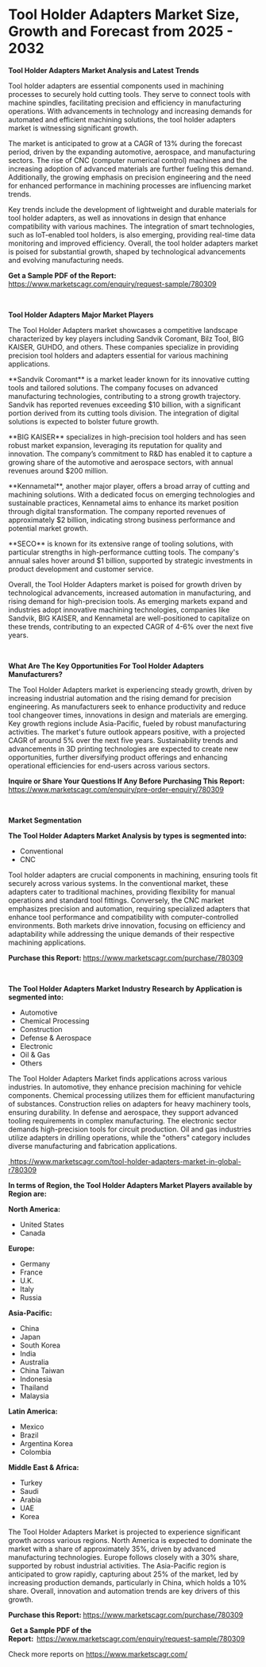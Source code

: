 <p><h1>Tool Holder Adapters Market Size, Growth and Forecast from 2025 - 2032</h1></p><p><strong>Tool Holder Adapters Market Analysis and Latest Trends</strong></p>
<p><p>Tool holder adapters are essential components used in machining processes to securely hold cutting tools. They serve to connect tools with machine spindles, facilitating precision and efficiency in manufacturing operations. With advancements in technology and increasing demands for automated and efficient machining solutions, the tool holder adapters market is witnessing significant growth.</p><p>The market is anticipated to grow at a CAGR of 13% during the forecast period, driven by the expanding automotive, aerospace, and manufacturing sectors. The rise of CNC (computer numerical control) machines and the increasing adoption of advanced materials are further fueling this demand. Additionally, the growing emphasis on precision engineering and the need for enhanced performance in machining processes are influencing market trends.</p><p>Key trends include the development of lightweight and durable materials for tool holder adapters, as well as innovations in design that enhance compatibility with various machines. The integration of smart technologies, such as IoT-enabled tool holders, is also emerging, providing real-time data monitoring and improved efficiency. Overall, the tool holder adapters market is poised for substantial growth, shaped by technological advancements and evolving manufacturing needs.</p></p>
<p><strong>Get a Sample PDF of the Report:&nbsp;</strong> <a href="https://www.marketscagr.com/enquiry/request-sample/780309?utm_campaign=2650&utm_medium=2&utm_source=Github&utm_content=ia&utm_term=26032025&utm_id=tool-holder-adapters">https://www.marketscagr.com/enquiry/request-sample/780309</a></p>
<p>&nbsp;</p>
<p><strong>Tool Holder Adapters Major Market Players</strong></p>
<p><p>The Tool Holder Adapters market showcases a competitive landscape characterized by key players including Sandvik Coromant, Bilz Tool, BIG KAISER, GUHDO, and others. These companies specialize in providing precision tool holders and adapters essential for various machining applications.</p><p>**Sandvik Coromant** is a market leader known for its innovative cutting tools and tailored solutions. The company focuses on advanced manufacturing technologies, contributing to a strong growth trajectory. Sandvik has reported revenues exceeding $10 billion, with a significant portion derived from its cutting tools division. The integration of digital solutions is expected to bolster future growth.</p><p>**BIG KAISER** specializes in high-precision tool holders and has seen robust market expansion, leveraging its reputation for quality and innovation. The company’s commitment to R&D has enabled it to capture a growing share of the automotive and aerospace sectors, with annual revenues around $200 million.</p><p>**Kennametal**, another major player, offers a broad array of cutting and machining solutions. With a dedicated focus on emerging technologies and sustainable practices, Kennametal aims to enhance its market position through digital transformation. The company reported revenues of approximately $2 billion, indicating strong business performance and potential market growth.</p><p>**SECO** is known for its extensive range of tooling solutions, with particular strengths in high-performance cutting tools. The company's annual sales hover around $1 billion, supported by strategic investments in product development and customer service.</p><p>Overall, the Tool Holder Adapters market is poised for growth driven by technological advancements, increased automation in manufacturing, and rising demand for high-precision tools. As emerging markets expand and industries adopt innovative machining technologies, companies like Sandvik, BIG KAISER, and Kennametal are well-positioned to capitalize on these trends, contributing to an expected CAGR of 4-6% over the next five years.</p></p>
<p>&nbsp;</p>
<p><strong>What Are The Key Opportunities For Tool Holder Adapters Manufacturers?</strong></p>
<p><p>The Tool Holder Adapters market is experiencing steady growth, driven by increasing industrial automation and the rising demand for precision engineering. As manufacturers seek to enhance productivity and reduce tool changeover times, innovations in design and materials are emerging. Key growth regions include Asia-Pacific, fueled by robust manufacturing activities. The market's future outlook appears positive, with a projected CAGR of around 5% over the next five years. Sustainability trends and advancements in 3D printing technologies are expected to create new opportunities, further diversifying product offerings and enhancing operational efficiencies for end-users across various sectors.</p></p>
<p><strong>Inquire or Share Your Questions If Any Before Purchasing This Report:</strong> <a href="https://www.marketscagr.com/enquiry/pre-order-enquiry/780309?utm_campaign=2650&utm_medium=2&utm_source=Github&utm_content=ia&utm_term=26032025&utm_id=tool-holder-adapters">https://www.marketscagr.com/enquiry/pre-order-enquiry/780309</a></p>
<p>&nbsp;</p>
<p><strong>Market Segmentation</strong></p>
<p><strong>The Tool Holder Adapters Market Analysis by types is segmented into:</strong></p>
<p><ul><li>Conventional</li><li>CNC</li></ul></p>
<p><p>Tool holder adapters are crucial components in machining, ensuring tools fit securely across various systems. In the conventional market, these adapters cater to traditional machines, providing flexibility for manual operations and standard tool fittings. Conversely, the CNC market emphasizes precision and automation, requiring specialized adapters that enhance tool performance and compatibility with computer-controlled environments. Both markets drive innovation, focusing on efficiency and adaptability while addressing the unique demands of their respective machining applications.</p></p>
<p><strong>Purchase this Report:&nbsp;</strong><a href="https://www.marketscagr.com/purchase/780309?utm_campaign=2650&utm_medium=2&utm_source=Github&utm_content=ia&utm_term=26032025&utm_id=tool-holder-adapters">https://www.marketscagr.com/purchase/780309</a></p>
<p>&nbsp;</p>
<p><strong>The Tool Holder Adapters Market Industry Research by Application is segmented into:</strong></p>
<p><ul><li>Automotive</li><li>Chemical Processing</li><li>Construction</li><li>Defense & Aerospace</li><li>Electronic</li><li>Oil & Gas</li><li>Others</li></ul></p>
<p><p>The Tool Holder Adapters Market finds applications across various industries. In automotive, they enhance precision machining for vehicle components. Chemical processing utilizes them for efficient manufacturing of substances. Construction relies on adapters for heavy machinery tools, ensuring durability. In defense and aerospace, they support advanced tooling requirements in complex manufacturing. The electronic sector demands high-precision tools for circuit production. Oil and gas industries utilize adapters in drilling operations, while the "others" category includes diverse manufacturing and fabrication applications.</p></p>
<p><a href="https://www.marketscagr.com/tool-holder-adapters-market-in-global-r780309?utm_campaign=2650&utm_medium=2&utm_source=Github&utm_content=ia&utm_term=26032025&utm_id=tool-holder-adapters">&nbsp;https://www.marketscagr.com/tool-holder-adapters-market-in-global-r780309</a></p>
<p><strong>In terms of Region, the Tool Holder Adapters Market Players available by Region are:</strong></p>
<p>
    <p> <strong> North America: </strong>
        <ul>
            <li>United States</li>
            <li>Canada</li>
        </ul>
        </p> 
    <p> <strong> Europe: </strong>
        <ul>
            <li>Germany</li>
            <li>France</li>
            <li>U.K.</li>
            <li>Italy</li>
            <li>Russia</li>
        </ul>
        </p> 
    <p> <strong> Asia-Pacific: </strong>
        <ul>
            <li>China</li>
            <li>Japan</li>
            <li>South Korea</li>
            <li>India</li>
            <li>Australia</li>
            <li>China Taiwan</li>
            <li>Indonesia</li>
            <li>Thailand</li>
            <li>Malaysia</li>
        </ul>
        </p> 
    <p> <strong> Latin America: </strong>
        <ul>
            <li>Mexico</li>
            <li>Brazil</li>
            <li>Argentina Korea</li>
            <li>Colombia</li>
        </ul>
        </p> 
    <p> <strong> Middle East & Africa: </strong>
        <ul>
            <li>Turkey</li>
            <li>Saudi</li>
            <li>Arabia</li>
            <li>UAE</li>
            <li>Korea</li>
        </ul>
    </p>
    </p>
<p><p>The Tool Holder Adapters Market is projected to experience significant growth across various regions. North America is expected to dominate the market with a share of approximately 35%, driven by advanced manufacturing technologies. Europe follows closely with a 30% share, supported by robust industrial activities. The Asia-Pacific region is anticipated to grow rapidly, capturing about 25% of the market, led by increasing production demands, particularly in China, which holds a 10% share. Overall, innovation and automation trends are key drivers of this growth.</p></p>
<p><strong>Purchase this Report: </strong><a href="https://www.marketscagr.com/purchase/780309?utm_campaign=2650&utm_medium=2&utm_source=Github&utm_content=ia&utm_term=26032025&utm_id=tool-holder-adapters">https://www.marketscagr.com/purchase/780309</a></p>
<p>&nbsp;<strong>Get a Sample PDF of the Report:&nbsp;&nbsp;</strong><a href="https://www.marketscagr.com/enquiry/request-sample/780309?utm_campaign=2650&utm_medium=2&utm_source=Github&utm_content=ia&utm_term=26032025&utm_id=tool-holder-adapters">https://www.marketscagr.com/enquiry/request-sample/780309</a></p>
<p><strong></strong></p>
<p>Check more reports on <a href="https://www.marketscagr.com/?utm_campaign=2650&utm_medium=2&utm_source=Github&utm_content=ia&utm_term=26032025&utm_id=tool-holder-adapters">https://www.marketscagr.com/</a></p>